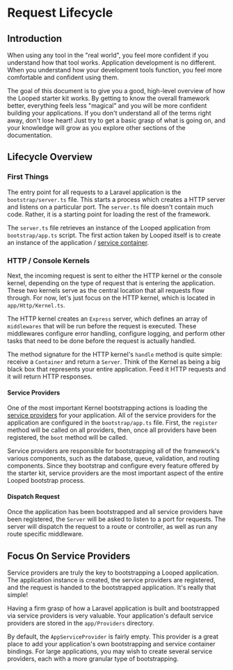 # Request Lifecycle


## Introduction

When using any tool in the "real world", you feel more confident if you understand how that tool works. Application development is no different. When you understand how your development tools function, you feel more comfortable and confident using them.

The goal of this document is to give you a good, high-level overview of how the Looped starter kit works. By getting to know the overall framework better, everything feels less "magical" and you will be more confident building your applications. If you don't understand all of the terms right away, don't lose heart! Just try to get a basic grasp of what is going on, and your knowledge will grow as you explore other sections of the documentation.


## Lifecycle Overview

### First Things

The entry point for all requests to a Laravel application is the `bootstrap/server.ts` file. This starts a process which creates a HTTP server and listens on a particular port. The `server.ts` file doesn't contain much code. Rather, it is a starting point for loading the rest of the framework.

The `server.ts` file retrieves an instance of the Looped application from `bootstrap/app.ts` script. The first action taken by Looped itself is to create an instance of the application / [service container](/container).

### HTTP / Console Kernels

Next, the incoming request is sent to either the HTTP kernel or the console kernel, depending on the type of request that is entering the application. These two kernels serve as the central location that all requests flow through. For now, let's just focus on the HTTP kernel, which is located in `app/Http/Kernel.ts`.

The HTTP kernel creates an `Express` server, which defines an array of `middlewares` that will be run before the request is executed. These middlewares configure error handling, configure logging, and perform other tasks that need to be done before the request is actually handled.

The method signature for the HTTP kernel's `handle` method is quite simple: receive a `Container` and return a `Server`. Think of the Kernel as being a big black box that represents your entire application. Feed it HTTP requests and it will return HTTP responses.

#### Service Providers

One of the most important Kernel bootstrapping actions is loading the [service providers](/providers) for your application. All of the service providers for the application are configured in the `bootstrap/app.ts`  file. First, the `register` method will be called on all providers, then, once all providers have been registered, the `boot` method will be called.

Service providers are responsible for bootstrapping all of the framework's various components, such as the database, queue, validation, and routing components. Since they bootstrap and configure every feature offered by the starter kit, service providers are the most important aspect of the entire Looped bootstrap process.

#### Dispatch Request

Once the application has been bootstrapped and all service providers have been registered, the `Server` will be asked to listen to a port for requests. The server will dispatch the request to a route or controller, as well as run any route specific middleware.


## Focus On Service Providers

Service providers are truly the key to bootstrapping a Looped application. The application instance is created, the service providers are registered, and the request is handed to the bootstrapped application. It's really that simple!

Having a firm grasp of how a Laravel application is built and bootstrapped via service providers is very valuable. Your application's default service providers are stored in the `app/Providers` directory.

By default, the `AppServiceProvider` is fairly empty. This provider is a great place to add your application's own bootstrapping and service container bindings. For large applications, you may wish to create several service providers, each with a more granular type of bootstrapping.
